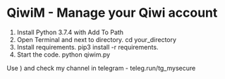 # QiwiM - Manage your Qiwi account

1. Install Python 3.7.4 with Add To Path
2. Open Terminal and next to directory. cd your_directory
3. Install requirements.
pip3 install -r requirements.
4. Start the code.
python qiwim.py

Use ) and check my channel in telegram - teleg.run/tg_mysecure
